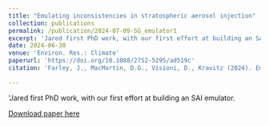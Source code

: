 ```yaml
---
title: "Emulating inconsistencies in stratospheric aerosol injection"
collection: publications
permalink: /publication/2024-07-09-SG_emulator1
excerpt: 'Jared first PhD work, with our first effort at building an SAI emulator'
date: 2024-06-30
venue: 'Environ. Res.: Climate'
paperurl: 'https://doi.org/10.1088/2752-5295/ad519c'
citation: 'Farley, J., MacMartin, D.G., Visioni, D., Kravitz (2024). Emulating inconsistencies in stratospheric aerosol injection. Environ. Res.: Climate 3, 035012. https://doi.org/10.1088/2752-5295/ad519c'

---
```

'Jared first PhD work, with our first effort at building an SAI emulator.

[Download paper here](https://doi.org/10.1088/2752-5295/ad519c)